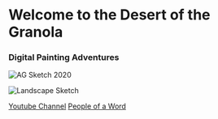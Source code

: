 # Welcome to the Desert of the Granola



### Digital Painting Adventures
![AG Sketch 2020](https://raw.githubusercontent.com/InsightfulWizard/insightfulwizard.github.io/main/Images/AG%20Sketch%202020.jpg "It me")

![Landscape Sketch](https://raw.githubusercontent.com/InsightfulWizard/insightfulwizard.github.io/main/Images/Landscape%20Sketch.jpg "Round V Cube")

[Youtube Channel](https://www.youtube.com/channel/UCE2TF43b6f17ol4Fw_F5gvg?view_as=subscriber)
[People of a Word](https://realitytrailmix.com/poaw)
